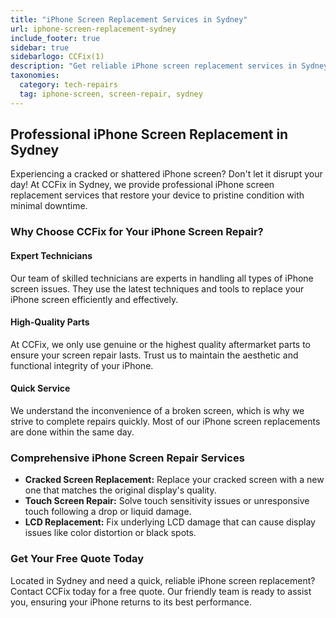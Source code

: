```yaml
---
title: "iPhone Screen Replacement Services in Sydney"
url: iphone-screen-replacement-sydney
include_footer: true
sidebar: true
sidebarlogo: CCFix(1)
description: "Get reliable iPhone screen replacement services in Sydney. Fast, efficient, and using only genuine parts."
taxonomies:
  category: tech-repairs
  tag: iphone-screen, screen-repair, sydney
---
```


## Professional iPhone Screen Replacement in Sydney

Experiencing a cracked or shattered iPhone screen? Don't let it disrupt your day! At CCFix in Sydney, we provide professional iPhone screen replacement services that restore your device to pristine condition with minimal downtime.

### Why Choose CCFix for Your iPhone Screen Repair?

#### Expert Technicians

Our team of skilled technicians are experts in handling all types of iPhone screen issues. They use the latest techniques and tools to replace your iPhone screen efficiently and effectively.

#### High-Quality Parts

At CCFix, we only use genuine or the highest quality aftermarket parts to ensure your screen repair lasts. Trust us to maintain the aesthetic and functional integrity of your iPhone.

#### Quick Service

We understand the inconvenience of a broken screen, which is why we strive to complete repairs quickly. Most of our iPhone screen replacements are done within the same day.

### Comprehensive iPhone Screen Repair Services

- **Cracked Screen Replacement:** Replace your cracked screen with a new one that matches the original display's quality.
- **Touch Screen Repair:** Solve touch sensitivity issues or unresponsive touch following a drop or liquid damage.
- **LCD Replacement:** Fix underlying LCD damage that can cause display issues like color distortion or black spots.

### Get Your Free Quote Today

Located in Sydney and need a quick, reliable iPhone screen replacement? Contact CCFix today for a free quote. Our friendly team is ready to assist you, ensuring your iPhone returns to its best performance.

